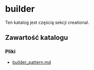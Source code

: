 # builder

Ten katalog jest częścią sekcji creational.

## Zawartość katalogu

### Pliki

- [builder_pattern.md](builder_pattern.md)

